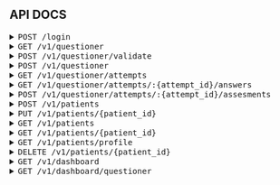 ## API DOCS 

<details>
  <summary><kbd>POST /login</kbd></summary>
    > Login feature
    <br>

-  <kbd>Request Body</kbd>
    ```json
    {
    "email": "jhondoe@email.com",
    "password": "supersecret"
    }
    ```
-  <kbd>Response Body</kbd>
    ```json
    {
    "data": {
        "token": "eyJhbGciOiJIUzI1NiIsInR5cCI6IkpXVCJ9.eyJhdXRob3JpemVkIjp0cnVlLCJleHAiOjE2OTU3NTg2MDMsInJvbGUiOiJhZG1pbiIsInVzZXJJZCI6MX0.kzaY2AeYNcT0969dwmPFjEogRY2XLaKN4wDxETOKIJ4"
    },
    "messages": [
        "[success] login"
    ],
    "meta": {
        "code": "200-002-OK",
        "status": "success"
    }
    }   
    ```
</details>
<!-- ==== End Of Section -->

<details>
  <summary><kbd>GET /v1/questioner</kbd></summary>
    > Get all question

-  <kbd>Response Body</kbd>
    ```json
    {
    "data": [
        {
            "id": 1,
            "type": "text",
            "question": "Silakan memberi masukkan dan saran. (Bila tidak ada harap isi dg \"-\".)",
            "description": "",
            "url_video": "",
            "section": "saran",
            "choices": null,
            "goto": 2
        },
        {
            "id": 2,
            "type": "choices",
            "question": "Saya telah mengerti dan memahami maksud dan tujuan pengisian kuesioner ini.\nDengan ini saya sukarela bersedia untuk menjadi responden dalam penelitian ini\ntanpa adanya paksaan atau tekanan dari siapapun.",
            "description": "",
            "url_video": "",
            "section": "konfirmasi",
            "choices": [
                {
                    "id": 1,
                    "question_id": 1,
                    "option": "Setuju",
                    "slugs": "setuju;ya;",
                    "score": 0,
                    "goto": 2
                },
                {
                    "id": 2,
                    "question_id": 1,
                    "option": "Tidak setuju",
                    "slugs": "tidak;",
                    "score": 1,
                    "goto": null
                }
            ],
            "goto": null
        }
    ],
    "messages": [
        "[success] read data"
    ],
    "meta": {
        "code": "200-003-OK",
        "status": "success"
    }
    }   
    ```
</details>
<!-- ==== End Of Section -->

<details>
  <summary><kbd>POST /v1/questioner/validate</kbd></summary>
    > Validate the user that want to answer the question. Everyone is just have 2 attemp for answering, as myself and partner.
    <br>

-  <kbd>Request Body as myself</kbd>
    ```json
    {
    "email": "rudi@mail.com",
    "phone":"08123",
    "as":"mysel"
    }
    ```

-  <kbd>Request Body as partner</kbd>
    ```json
   {
    "email": "rudi.partner@mail.com",
    "phone":"08123",
    "as":"partner",
    "partner_email":"rudi@mail.com"
    }
    ```

-  <kbd>Response Body</kbd>
    ```json
    {
    "data": {
        "code_attempt": "3X1dj9HiksJSxYURr2SxLQhDX5vZuRHIsmuBdBqga1tIecz4Hwc8JKHIcIQ7DgX6uvbexSEU4r9xPVUnOZTe1Q==",
        "count_attempt": 0
    },
    "messages": [
        "[success] test attempt added. Start your test."
    ],
    "meta": {
        "code": "200-003-OK",
        "status": "success"
    }
    }
    ```
</details>
<!-- ==== End Of Section -->

<details>
  <summary><kbd>POST /v1/questioner</kbd></summary>
    > Submit the answer of questions
    <br>

-  <kbd>Request Body</kbd>
    ```json
    {
    "code_attempt":"Sz2A7kbp+SoTOF3WhDDF6ybpKQs+bil0d32QH33Dyd34VXPxcTj4LmvI77XBcBmvgjiWZbtaSUGIUGQ+xeApfg==",
    "answer":[
        {
            "question_id": 1,
            "description": "tidak",
            "score":10
        },
         {
            "question_id": 2,
            "description": "ya",
            "score":1
        }
    ]
    }
    ```
-  <kbd>Response Body</kbd>
    ```json
    {
    "data": null,
    "messages": [
        "[success] add answer"
    ],
    "meta": {
        "code": "200-003-OK",
        "status": "success"
    }
    }   
    ```
</details>
<!-- ==== End Of Section -->

<details>
  <summary><kbd>GET /v1/questioner/attempts</kbd></summary>
    > GET list questioner attempt that has been submit by patient
    <br>

-  <kbd>Query params</kbd>
    ```
    - page
    - limit
    - status : pending or validated
    ```

-  <kbd>Response Body</kbd>
    ```json
    {
    "data": [
        {
            "id": "afe84b53-cc1c-44dd-ad58-84350d59a254",
            "patient_id": "0f5bc9a3-9b01-4732-9568-bfb28d47591d",
            "code_attempt": "tuhhWhcve15m8UkpyI/ofowuIJeZunE1BzqO8+7bQUVA4S4bFIMEvrStmQq2TsAPahwVxt6DP011z/Nw7+c06A==",
            "notes_attempt": "",
            "score": 0,
            "ai_accuracy": 0,
            "ai_probability": 0,
            "ai_diagnosis": "",
            "diagnosis": "ok",
            "feedback": "",
            "status": "validated",
            "created_at": "2024-09-27T11:54:21+07:00",
            "updated_at": "2023-10-19T22:03:37+07:00",
            "patient": {
                "id": "0f5bc9a3-9b01-4732-9568-bfb28d47591d",
                "name": "",
                "email": "john.partner@mail.com"
            }
        }
    ],
    "messages": [
        "[success] read data"
    ],
    "meta": {
        "code": "200-003-OK",
        "status": "success"
    }
    }   
    ```
</details>
<!-- ==== End Of Section -->

<details>
  <summary><kbd>GET /v1/questioner/attempts/:{attempt_id}/answers</kbd></summary>
    > GET list all answers from 1 attempt
    <br>

-  <kbd>Query params</kbd>
    ```
    - page
    - limit
    ```

-  <kbd>Response Body</kbd>
    ```json
    {
    "data": [
        {
            "id": "bbd0afae-3849-4a03-b12d-ea4df64b5405",
            "attempt_id": "97e95c10-ac7b-4315-b121-afb13cc41769",
            "question_id": 1,
            "description": "tidak",
            "score": 10,
            "created_at": "2023-09-26T23:51:20+07:00",
            "updated_at": "2023-10-24T11:58:51+07:00",
            "question": {
                "id": 1,
                "type": "choices",
                "question": "Saya telah mengerti dan memahami maksud dan tujuan pengisian kuesioner ini.\nDengan ini saya sukarela bersedia untuk menjadi responden dalam penelitian ini\ntanpa adanya paksaan atau tekanan dari siapapun.",
                "description": "",
                "url_video": "",
                "section": "",
                "choices": null,
                "goto": null
            }
        }
    ],
    "messages": [
        "[success] read data"
    ],
    "meta": {
        "code": "200-003-OK",
        "status": "success"
    }
    }  
    ```
</details>
<!-- ==== End Of Section -->

<details>
  <summary><kbd>POST /v1/questioner/attempts/:{attempt_id}/assesments</kbd></summary>
    > POST assesment 
    <br>

-  <kbd>Request Body</kbd>
    ```json
    {
    "diagnosis":"sehat",
    "feedback":"jaga kesehatan",
    "status":"validated"
    }
    ```

-  <kbd>Response Body</kbd>
    ```json
    {
    "data": null,
    "messages": [
        "[success] add assesment"
    ],
    "meta": {
        "code": "200-003-OK",
        "status": "success"
    }
    }  
    ```
</details>
<!-- ==== End Of Section -->

<details>
  <summary><kbd>POST /v1/patients</kbd></summary>
  > Add patient
    <br>

-  <kbd>Request Body only email and phone</kbd>
    ```json
    {
    "email": "adi2@mail.com",
    "phone": "0812341"
    }
    ```

-  <kbd>Request Body send all data patient</kbd>
   > if you want to add partner patient, please add partner_email to your json. or if you want to add patient itself, just remove partner_email
    ```json
    {
    "name": "budi partner",
    "email": "budi2.partner@mail.com",
    "password":"qwerty",
    "nik": "12345671",
    "dob": "2023-01-01",
    "phone": "08123456711",
    "gender": "male",
    "marriage_status":"married",
    "nationality": "indonesia",
    "partner_email":"budi@mail.com"
    }
    ```

-  <kbd>Response Body</kbd>
    ```json
    {
    "data": {
        "id": "d7f77642-a6a0-4283-b99a-73e339a16563",
        "name": "budi partner",
        "email": "budi2a.partner@mail.com",
        "nik": "TOBlsuFa3aBs3UfdM3efdL1eFeUNYN5Ptm1wY9+PvVmw35wG",
        "dob": "2023-01-01",
        "phone": "08123456711",
        "gender": "male",
        "marriage_status": "married",
        "nationality": "indonesia"
    },
    "messages": [
        "[success] add patient"
    ],
    "meta": {
        "code": "200-004-OK",
        "status": "success"
    }
    }   
    ```
</details>
<!-- ==== End Of Section -->

<details>
  <summary><kbd>PUT /v1/patients/{patient_id}</kbd></summary>
  > Edit patient
    <br>

-  <kbd>Parameter</kbd>
    ```
    patient_id
    ```

-  <kbd>Request Body update data patient</kbd>

    ```json
    {
    "name": "budi partner",
    "email": "budi2.partner@mail.com",
    "password":"qwerty",
    "nik": "12345671",
    "dob": "2023-01-01",
    "phone": "08123456711",
    "gender": "male",
    "marriage_status":"married",
    "nationality": "indonesia",
    "partner_email":"budi@mail.com"
    }
    ```

-  <kbd>Response Body</kbd>
    ```json
    {
    "data": {
        "id": "d7f77642-a6a0-4283-b99a-73e339a16563",
        "name": "budi partner",
        "email": "budi2a.partner@mail.com",
        "nik": "TOBlsuFa3aBs3UfdM3efdL1eFeUNYN5Ptm1wY9+PvVmw35wG",
        "dob": "2023-01-01",
        "phone": "08123456711",
        "gender": "male",
        "marriage_status": "married",
        "nationality": "indonesia"
    },
    "messages": [
        "[success] update patient"
    ],
    "meta": {
        "code": "200-004-OK",
        "status": "success"
    }
    }   
    ```
</details>
<!-- ==== End Of Section -->

<details>
  <summary><kbd>GET /v1/patients</kbd></summary>
  > GET all patient
    <br>

-  <kbd>Query params</kbd>
    ```
    - page
    - limit
    - search
    ```

-  <kbd>Response Body</kbd>
    ```json
    {
    "data": [
        {
            "id": "022b7a27-6890-403c-978c-aa33448d78bf",
            "name": "rudi partner 2",
            "email": "rudi.partner@mail.com",
            "phone": "08123",
            "partner_id": "7c0706b3-8cdd-43b2-8262-c542e2cae870",
            "partner": {
                "id": "7c0706b3-8cdd-43b2-8262-c542e2cae870"
            }
        },
        {
            "id": "38e82d68-cceb-4063-8c99-ce4e2676f26d",
            "name": "budi 2",
            "email": "budi@mail.com",
            "nik": "OKdIIuAJgvgRJDGb97E5cA/hPNROZsbpVqz9KcVv/G+EPxUi",
            "dob": "2023-01-01",
            "phone": "0812345671",
            "gender": "male",
            "marriage_status": "married",
            "nationality": "indonesia"
        }
    ],
    "messages": [
        "[success] read data"
    ],
    "meta": {
        "code": "200-004-OK",
        "status": "success"
    }
    }  
    ```
</details>
<!-- ==== End Of Section -->

<details>
  <summary><kbd>GET /v1/patients/{patient_id}</kbd></summary>
  > GET patient by ID
    <br>

-  <kbd>Parameter</kbd>
    ```
    patient_id
    ```

-  <kbd>Response Body</kbd>
    ```json
    {
    "data": {
        "id": "022b7a27-6890-403c-978c-aa33448d78bf",
        "email": "rudi.partner@mail.com",
        "phone": "08123",
        "partner_id": "7c0706b3-8cdd-43b2-8262-c542e2cae870"
    },
    "messages": [
        "[success] read data"
    ],
    "meta": {
        "code": "200-004-OK",
        "status": "success"
    }
    }  
    ```
</details>
<!-- ==== End Of Section -->

<details>
  <summary><kbd>GET /v1/patients/profile</kbd></summary>
  > GET patient profile from token
    <br>

-  <kbd>Response Body</kbd>
    ```json
    {
    "data": {
        "id": "38e82d68-cceb-4063-8c99-ce4e2676f26d",
        "name": "budi 2",
        "email": "budi@mail.com",
        "nik": "OKdIIuAJgvgRJDGb97E5cA/hPNROZsbpVqz9KcVv/G+EPxUi",
        "dob": "2023-01-01",
        "phone": "0812345671",
        "gender": "male",
        "marriage_status": "married",
        "nationality": "indonesia"
    },
    "messages": [
        "[success] read data"
    ],
    "meta": {
        "code": "200-004-OK",
        "status": "success"
    }
    } 
    ```
</details>
<!-- ==== End Of Section -->

<details>
  <summary><kbd>DELETE /v1/patients/{patient_id}</kbd></summary>
  > DELETE patient by ID
    <br>

-  <kbd>Parameter</kbd>
    ```
    patient_id
    ```

-  <kbd>Response Body</kbd>
    ```json
    {
    "data": null,
    "messages": [
        "[success] delete data"
    ],
    "meta": {
        "code": "200-004-OK",
        "status": "success"
    }
    }
    ```
</details>
<!-- ==== End Of Section -->

<details>
  <summary><kbd>GET /v1/dashboard</kbd></summary>
    > Dashboard feature
    <br>

-  <kbd>Response Body</kbd>
    ```json
   {
    "data": {
        "questioner_all": 7,
        "questioner_need_assess": 6,
        "questioner_this_month": 1
    },
    "messages": [
        "[success] read data"
    ],
    "meta": {
        "code": "200-003-OK",
        "status": "success"
    }
  }      
    ```
</details>
<!-- ==== End Of Section -->

<details>
  <summary><kbd>GET /v1/dashboard/questioner</kbd></summary>
    > Dashboard feature - grafik
    <br>

-  <kbd>Response Body</kbd>
    ```json
   {
    "data": [
        {
            "month": "januari",
            "count": 0
        },
        {
            "month": "februari",
            "count": 0
        },
        {
            "month": "maret",
            "count": 0
        },
        {
            "month": "april",
            "count": 0
        },
        {
            "month": "mei",
            "count": 0
        },
        {
            "month": "juni",
            "count": 0
        },
        {
            "month": "juli",
            "count": 0
        },
        {
            "month": "agustus",
            "count": 0
        },
        {
            "month": "september",
            "count": 0
        },
        {
            "month": "oktober",
            "count": 40
        },
        {
            "month": "november",
            "count": 0
        },
        {
            "month": "desember",
            "count": 0
        }
    ],
    "messages": [
        "[success] read data"
    ],
    "meta": {
        "code": "200-007-OK",
        "status": "success"
    }
    }      
    ```
</details>
<!-- ==== End Of Section -->
